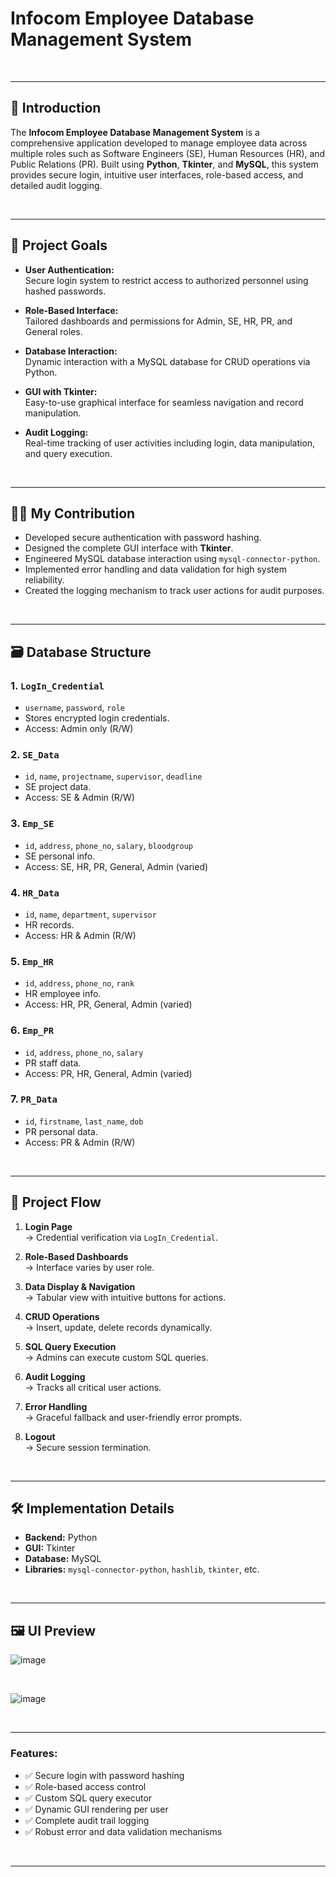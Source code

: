 # Infocom Employee Database Management System

<br />

---

## 📌 Introduction

The **Infocom Employee Database Management System** is a comprehensive application developed to manage employee data across multiple roles such as Software Engineers (SE), Human Resources (HR), and Public Relations (PR). Built using **Python**, **Tkinter**, and **MySQL**, this system provides secure login, intuitive user interfaces, role-based access, and detailed audit logging.

<br />

---

## 🎯 Project Goals

- **User Authentication:**  
  Secure login system to restrict access to authorized personnel using hashed passwords.

- **Role-Based Interface:**  
  Tailored dashboards and permissions for Admin, SE, HR, PR, and General roles.

- **Database Interaction:**  
  Dynamic interaction with a MySQL database for CRUD operations via Python.

- **GUI with Tkinter:**  
  Easy-to-use graphical interface for seamless navigation and record manipulation.

- **Audit Logging:**  
  Real-time tracking of user activities including login, data manipulation, and query execution.

<br />

---

## 👨‍💻 My Contribution

- Developed secure authentication with password hashing.
- Designed the complete GUI interface with **Tkinter**.
- Engineered MySQL database interaction using `mysql-connector-python`.
- Implemented error handling and data validation for high system reliability.
- Created the logging mechanism to track user actions for audit purposes.

<br />

---

## 🗃️ Database Structure

### 1. `LogIn_Credential`
- `username`, `password`, `role`  
- Stores encrypted login credentials.
- Access: Admin only (R/W)


### 2. `SE_Data`
- `id`, `name`, `projectname`, `supervisor`, `deadline`  
- SE project data.  
- Access: SE & Admin (R/W)


### 3. `Emp_SE`
- `id`, `address`, `phone_no`, `salary`, `bloodgroup`  
- SE personal info.  
- Access: SE, HR, PR, General, Admin (varied)


### 4. `HR_Data`
- `id`, `name`, `department`, `supervisor`  
- HR records.  
- Access: HR & Admin (R/W)


### 5. `Emp_HR`
- `id`, `address`, `phone_no`, `rank`  
- HR employee info.  
- Access: HR, PR, General, Admin (varied)


### 6. `Emp_PR`
- `id`, `address`, `phone_no`, `salary`  
- PR staff data.  
- Access: PR, HR, General, Admin (varied)


### 7. `PR_Data`
- `id`, `firstname`, `last_name`, `dob`  
- PR personal data.  
- Access: PR & Admin (R/W)

<br />

---

## 🧭 Project Flow

1. **Login Page**  
   → Credential verification via `LogIn_Credential`.

2. **Role-Based Dashboards**  
   → Interface varies by user role.

3. **Data Display & Navigation**  
   → Tabular view with intuitive buttons for actions.

4. **CRUD Operations**  
   → Insert, update, delete records dynamically.

5. **SQL Query Execution**  
   → Admins can execute custom SQL queries.

6. **Audit Logging**  
   → Tracks all critical user actions.

7. **Error Handling**  
   → Graceful fallback and user-friendly error prompts.

8. **Logout**  
   → Secure session termination.

<br />

---

## 🛠️ Implementation Details

- **Backend:** Python
- **GUI:** Tkinter
- **Database:** MySQL
- **Libraries:** `mysql-connector-python`, `hashlib`, `tkinter`, etc.

<br />

---

## 🖼️ UI Preview


![image](https://github.com/user-attachments/assets/03d6bd2f-bb1c-4746-a705-8a9a0a267106)

<br />

![image](https://github.com/user-attachments/assets/15bc3d74-313b-4a2c-8838-af7610fc08c5)

<br />


---

### Features:

- ✅ Secure login with password hashing
- ✅ Role-based access control
- ✅ Custom SQL query executor
- ✅ Dynamic GUI rendering per user
- ✅ Complete audit trail logging
- ✅ Robust error and data validation mechanisms

<br />

---

